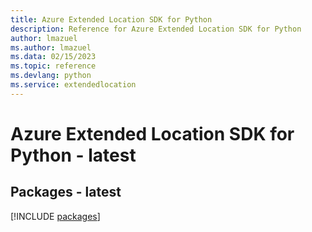 ```yaml
---
title: Azure Extended Location SDK for Python
description: Reference for Azure Extended Location SDK for Python
author: lmazuel
ms.author: lmazuel
ms.data: 02/15/2023
ms.topic: reference
ms.devlang: python
ms.service: extendedlocation
---
```

# Azure Extended Location SDK for Python - latest
## Packages - latest
[!INCLUDE [packages](extended-location-index.md)]